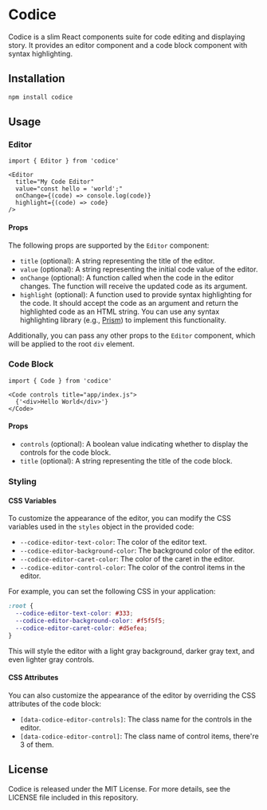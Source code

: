 # Codice

Codice is a slim React components suite for code editing and displaying story. It provides an editor component and a code block component with syntax highlighting.

## Installation

```bash
npm install codice
```

## Usage

### Editor

```tsx
import { Editor } from 'codice'

<Editor
  title="My Code Editor"
  value="const hello = 'world';"
  onChange={(code) => console.log(code)}
  highlight={(code) => code}
/>
```


#### Props

The following props are supported by the `Editor` component:

- `title` (optional): A string representing the title of the editor.
- `value` (optional): A string representing the initial code value of the editor.
- `onChange` (optional): A function called when the code in the editor changes. The function will receive the updated code as its argument.
- `highlight` (optional): A function used to provide syntax highlighting for the code. It should accept the code as an argument and return the highlighted code as an HTML string. You can use any syntax highlighting library (e.g., [Prism](https://prismjs.com/)) to implement this functionality.

Additionally, you can pass any other props to the `Editor` component, which will be applied to the root `div` element.


### Code Block

```tsx
import { Code } from 'codice'

<Code controls title="app/index.js">
  {'<div>Hello World</div>'}
</Code>
```

#### Props

- `controls` (optional): A boolean value indicating whether to display the controls for the code block.
- `title` (optional): A string representing the title of the code block.

### Styling

#### CSS Variables

To customize the appearance of the editor, you can modify the CSS variables used in the `styles` object in the provided code:

- `--codice-editor-text-color`: The color of the editor text.
- `--codice-editor-background-color`: The background color of the editor.
- `--codice-editor-caret-color`: The color of the caret in the editor.
- `--codice-editor-control-color`: The color of the control items in the editor.

For example, you can set the following CSS in your application:

```css
:root {
  --codice-editor-text-color: #333;
  --codice-editor-background-color: #f5f5f5;
  --codice-editor-caret-color: #d5efea;
}
```

This will style the editor with a light gray background, darker gray text, and even lighter gray controls.

#### CSS Attributes

You can also customize the appearance of the editor by overriding the CSS attributes of the code block:

- `[data-codice-editor-controls]`: The class name for the controls in the editor.
- `[data-codice-editor-control]`: The class name of control items, there're 3 of them.


## License

Codice is released under the MIT License. For more details, see the LICENSE file included in this repository.